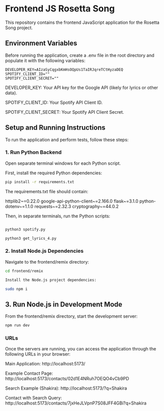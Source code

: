 # Frontend JS Rosetta Song
This repository contains the frontend JavaScript application for the Rosetta Song project.

## Environment Variables
Before running the application, create a .env file in the root directory and populate it with the following variables:
```
DEVELOPER_KEY=AIzaSyCqgxbKmHsOQpUs1TaIRJqreTCtHyzaDEQ
SPOTIFY_CLIENT_ID=""
SPOTIFY_CLIENT_SECRET=""
```


DEVELOPER_KEY: Your API key for the Google API (likely for lyrics or other data).

SPOTIFY_CLIENT_ID: Your Spotify API Client ID.

SPOTIFY_CLIENT_SECRET: Your Spotify API Client Secret.

## Setup and Running Instructions
To run the application and perform tests, follow these steps:

### 1. Run Python Backend
Open separate terminal windows for each Python script.

First, install the required Python dependencies:
```sh
pip install -r requirements.txt
```

The requirements.txt file should contain:

httplib2~=0.22.0
google-api-python-client~=2.166.0
flask~=3.1.0
python-dotenv~=1.1.0
requests~=2.32.3
cryptography~=44.0.2

Then, in separate terminals, run the Python scripts:

``` bash

python3 spotify.py

python3 get_lyrics_4.py

```

### 2. Install Node.js Dependencies
Navigate to the frontend/remix directory:

``` sh
cd frontend/remix

Install the Node.js project dependencies:

sudo npm i

```

## 3. Run Node.js in Development Mode

From the frontend/remix directory, start the development server:

```sh
npm run dev
```

### URLs

Once the servers are running, you can access the application through the following URLs in your browser:

Main Application: http://localhost:5173/

Example Contact Page: http://localhost:5173/contacts/02d1E4NRuh7OEQO4vCb9PD

Search Example (Shakira): http://localhost:5173/?q=Shakira

Contact with Search Query: http://localhost:5173/contacts/7jxHeJLVpnP7S08JFF4GBi?q=Shakira

